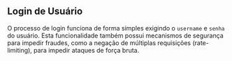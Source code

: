 ## Login de Usuário

O processo de login funciona de forma simples exigindo o `username` e `senha` do usuário.
Esta funcionalidade também possui mecanismos de segurança para impedir fraudes, como a negação de múltiplas requisições (rate-limiting), para impedir ataques de força bruta.